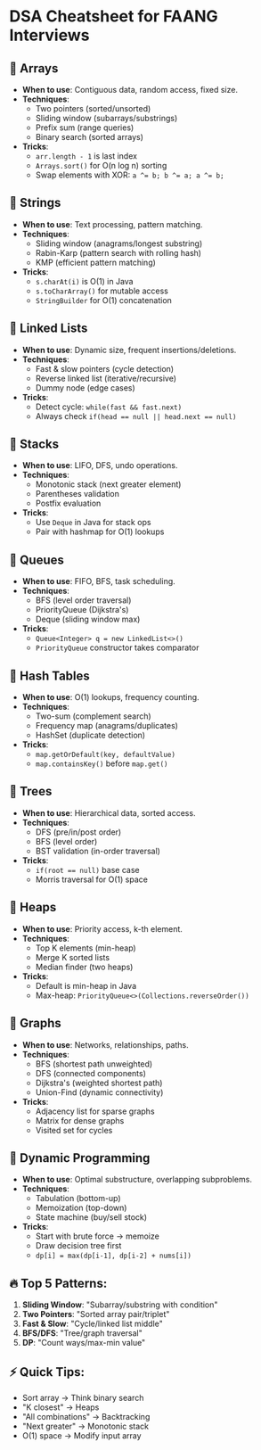 # DSA Cheatsheet for FAANG Interviews

## 📌 Arrays

- **When to use**: Contiguous data, random access, fixed size.
- **Techniques**:
  - Two pointers (sorted/unsorted)
  - Sliding window (subarrays/substrings)
  - Prefix sum (range queries)
  - Binary search (sorted arrays)
- **Tricks**:
  - `arr.length - 1` is last index
  - `Arrays.sort()` for O(n log n) sorting
  - Swap elements with XOR: `a ^= b; b ^= a; a ^= b;`

## 📌 Strings

- **When to use**: Text processing, pattern matching.
- **Techniques**:
  - Sliding window (anagrams/longest substring)
  - Rabin-Karp (pattern search with rolling hash)
  - KMP (efficient pattern matching)
- **Tricks**:
  - `s.charAt(i)` is O(1) in Java
  - `s.toCharArray()` for mutable access
  - `StringBuilder` for O(1) concatenation

## 📌 Linked Lists

- **When to use**: Dynamic size, frequent insertions/deletions.
- **Techniques**:
  - Fast & slow pointers (cycle detection)
  - Reverse linked list (iterative/recursive)
  - Dummy node (edge cases)
- **Tricks**:
  - Detect cycle: `while(fast && fast.next)`
  - Always check `if(head == null || head.next == null)`

## 📌 Stacks

- **When to use**: LIFO, DFS, undo operations.
- **Techniques**:
  - Monotonic stack (next greater element)
  - Parentheses validation
  - Postfix evaluation
- **Tricks**:
  - Use `Deque` in Java for stack ops
  - Pair with hashmap for O(1) lookups

## 📌 Queues

- **When to use**: FIFO, BFS, task scheduling.
- **Techniques**:
  - BFS (level order traversal)
  - PriorityQueue (Dijkstra's)
  - Deque (sliding window max)
- **Tricks**:
  - `Queue<Integer> q = new LinkedList<>()`
  - `PriorityQueue` constructor takes comparator

## 📌 Hash Tables

- **When to use**: O(1) lookups, frequency counting.
- **Techniques**:
  - Two-sum (complement search)
  - Frequency map (anagrams/duplicates)
  - HashSet (duplicate detection)
- **Tricks**:
  - `map.getOrDefault(key, defaultValue)`
  - `map.containsKey()` before `map.get()`

## 📌 Trees

- **When to use**: Hierarchical data, sorted access.
- **Techniques**:
  - DFS (pre/in/post order)
  - BFS (level order)
  - BST validation (in-order traversal)
- **Tricks**:
  - `if(root == null)` base case
  - Morris traversal for O(1) space

## 📌 Heaps

- **When to use**: Priority access, k-th element.
- **Techniques**:
  - Top K elements (min-heap)
  - Merge K sorted lists
  - Median finder (two heaps)
- **Tricks**:
  - Default is min-heap in Java
  - Max-heap: `PriorityQueue<>(Collections.reverseOrder())`

## 📌 Graphs

- **When to use**: Networks, relationships, paths.
- **Techniques**:
  - BFS (shortest path unweighted)
  - DFS (connected components)
  - Dijkstra's (weighted shortest path)
  - Union-Find (dynamic connectivity)
- **Tricks**:
  - Adjacency list for sparse graphs
  - Matrix for dense graphs
  - Visited set for cycles

## 📌 Dynamic Programming

- **When to use**: Optimal substructure, overlapping subproblems.
- **Techniques**:
  - Tabulation (bottom-up)
  - Memoization (top-down)
  - State machine (buy/sell stock)
- **Tricks**:
  - Start with brute force → memoize
  - Draw decision tree first
  - `dp[i] = max(dp[i-1], dp[i-2] + nums[i])`

## 🔥 Top 5 Patterns:

1. **Sliding Window**: "Subarray/substring with condition"
2. **Two Pointers**: "Sorted array pair/triplet"
3. **Fast & Slow**: "Cycle/linked list middle"
4. **BFS/DFS**: "Tree/graph traversal"
5. **DP**: "Count ways/max-min value"

## ⚡ Quick Tips:

- Sort array → Think binary search
- "K closest" → Heaps
- "All combinations" → Backtracking
- "Next greater" → Monotonic stack
- O(1) space → Modify input array
